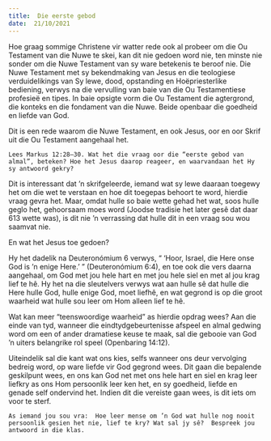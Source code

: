 ```yaml
---
title:  Die eerste gebod
date:  21/10/2021
---
```


Hoe graag sommige Christene vir watter rede ook al probeer om die Ou Testament van die Nuwe te skei, kan dit nie gedoen word nie, ten minste nie sonder om die Nuwe Testament van sy ware betekenis te beroof nie. Die Nuwe Testament met sy bekendmaking van Jesus en die teologiese verduidelikings van Sy lewe, dood, opstanding en Hoëpriesterlike bediening, verwys na die vervulling van baie van die Ou Testamentiese profesieë en tipes. In baie opsigte vorm die Ou Testament die agtergrond, die konteks en die fondament van die Nuwe. Beide openbaar die goedheid en liefde van God.

Dit is een rede waarom die Nuwe Testament, en ook Jesus, oor en oor Skrif uit die Ou Testament aangehaal het.

`Lees Markus 12:28–30. Wat het die vraag oor die “eerste gebod van almal”, beteken? Hoe het Jesus daarop reageer, en waarvandaan het Hy sy antwoord gekry?`

Dit is interessant dat ’n skrifgeleerde, iemand wat sy lewe daaraan toegewy het om die wet te verstaan en hoe dit toegepas behoort te word, hierdie vraag gevra het. Maar, omdat hulle so baie wette gehad het wat, soos hulle geglo het, gehoorsaam moes word (Joodse tradisie het later gesê dat daar 613 wette was), is dit nie ’n verrassing dat hulle dit in een vraag sou wou saamvat nie.

En wat het Jesus toe gedoen?

Hy het dadelik na Deuteronómium 6 verwys, “ ‘Hoor, Israel, die Here onse God is ’n enige Here.’ ” (Deuteronómium 6:4), en toe ook die vers daarna aangehaal, om God met jou hele hart en met jou hele siel en met al jou krag lief te hê.  Hy het na die sleutelvers verwys wat aan hulle sê dat hulle die Here hulle God, hulle enige God, moet liefhê, en wat gegrond is op die groot waarheid wat hulle sou leer om Hom alleen lief te hê.

Wat kan meer “teenswoordige waarheid” as hierdie opdrag wees?  Aan die einde van tyd, wanneer die eindtydgebeurtenisse afspeel en almal gedwing word om een of ander dramatiese keuse te maak, sal die gebooie van God ’n uiters belangrike rol speel (Openbaring 14:12).

Uiteindelik sal die kant wat ons kies, selfs wanneer ons deur vervolging bedreig word, op ware liefde vir God gegrond wees. Dit gaan die bepalende geskilpunt wees, en ons kan God net met ons hele hart en siel en krag leer liefkry as ons Hom persoonlik leer ken het, en sy goedheid, liefde en genade self ondervind het.  Indien dit die vereiste gaan wees, is dit iets om voor te sterf.

`As iemand jou sou vra:  Hoe leer mense om ’n God wat hulle nog nooit persoonlik gesien het nie, lief te kry? Wat sal jy sê?  Bespreek jou antwoord in die klas.`